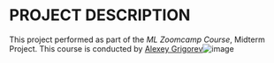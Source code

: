 # PROJECT DESCRIPTION

This project performed as part of the _ML Zoomcamp Course_, Midterm Project. This course is conducted by [Alexey Grigorev](https://bit.ly/3BxeAoB)![image](https://user-images.githubusercontent.com/82657966/198937729-089f8939-1da7-47c2-9ae9-ac0865518ca8.png)

